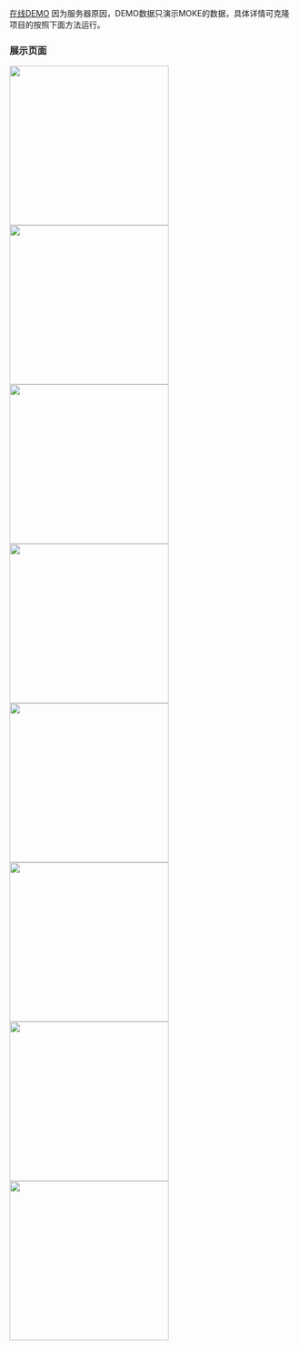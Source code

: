 

[在线DEMO](https://lzxirons.github.io/vue/)
因为服务器原因，DEMO数据只演示MOKE的数据，具体详情可克隆项目的按照下面方法运行。
### 展示页面

<img width="280"  align="left"   src="https://github.com/LZXIrons/appshop/raw/master/screenshots/首页.jpg"/>
<img width="280"  align="left"  src="https://github.com/LZXIrons/appshop/raw/master/screenshots/分类页.jpg"/>
<img width="280"  align="left"  src="https://github.com/LZXIrons/appshop/raw/master/screenshots/购物车页.jpg"/>
<img width="280"  align="left"  src="https://github.com/LZXIrons/appshop/raw/master/screenshots/用户中心.jpg"/>
<img width="280"  align="left"  src="https://github.com/LZXIrons/appshop/raw/master/screenshots/品牌页.jpg"/>
<img width="280"  align="left"  src="https://github.com/LZXIrons/appshop/raw/master/screenshots/列表页.jpg"/>
<img width="280"  align="left"  src="https://github.com/LZXIrons/appshop/raw/master/screenshots/产品详情页.jpg"/>
<img width="280"  align="left"  src="https://github.com/LZXIrons/appshop/raw/master/screenshots/登陆中心.jpg"/>
<br>
